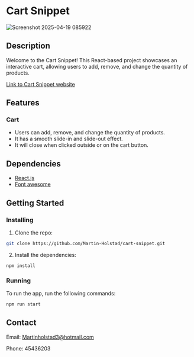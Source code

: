 # Cart Snippet

![Screenshot 2025-04-19 085922](https://github.com/user-attachments/assets/5fa73ade-543c-43f4-a248-e689f2732043)

## Description

Welcome to the Cart Snippet! This React-based project showcases an interactive cart, allowing users to add, remove, and change the quantity of products.

[Link to Cart Snippet website](https://cart-snippet.netlify.app/)

## Features

### Cart

- Users can add, remove, and change the quantity of products.
- It has a smooth slide-in and slide-out effect.
- It will close when clicked outside or on the cart button.

## Dependencies

- [React.js](https://reactjs.org/)
- [Font awesome](https://docs.fontawesome.com/)

## Getting Started

### Installing

1. Clone the repo:

```bash
git clone https://github.com/Martin-Holstad/cart-snippet.git
```

2. Install the dependencies:

```
npm install
```

### Running

To run the app, run the following commands:

```bash
npm run start
```

## Contact

Email: Martinholstad3@hotmail.com

Phone: 45436203

